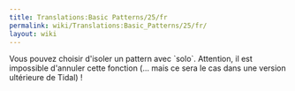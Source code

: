```yaml
---
title: Translations:Basic Patterns/25/fr
permalink: wiki/Translations:Basic_Patterns/25/fr/
layout: wiki
---
```


Vous pouvez choisir d'isoler un pattern avec \`solo\`. Attention, il est
impossible d'annuler cette fonction (... mais ce sera le cas dans une
version ultérieure de Tidal) !
